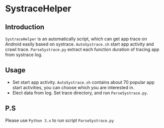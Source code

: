 # SystraceHelper 

## Introduction
`SystraceHelper` is an automatically script, which can get app trace on Android easily based on systrace. `AutoSystrace.sh` start app activity and crawl trace. `ParseSystrace.py` extract each function duration of tracing app from systrace log.

## Usage 
- Set start app activity. `AutoSystrace.sh` contains about 70 popular app start activities, you can choose which you are interested in.
- Elect data from log. Set trace directory, and run `ParseSystrace.py`.

## P.S
Please use `Python 3.x` to run script `ParseSystrace.py`
